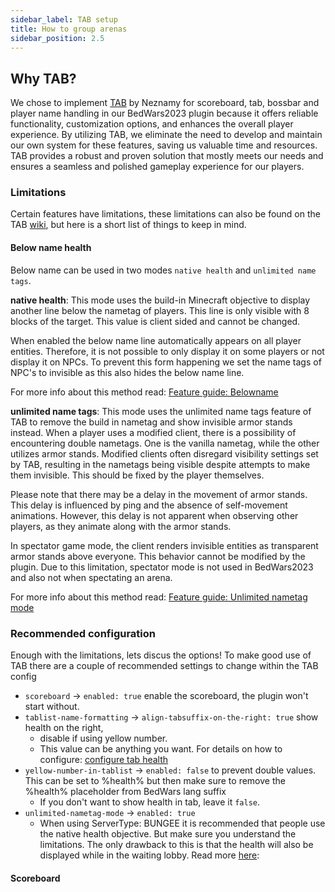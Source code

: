 ```yaml
---
sidebar_label: TAB setup
title: How to group arenas
sidebar_position: 2.5
---
```

## Why TAB?
We chose to implement [TAB](https://github.com/NEZNAMY/TAB/) by Neznamy for scoreboard, tab, bossbar and player name handling in our BedWars2023 plugin because it offers reliable functionality, customization options, and enhances the overall player experience. By utilizing TAB, we eliminate the need to develop and maintain our own system for these features, saving us valuable time and resources. TAB provides a robust and proven solution that mostly meets our needs and ensures a seamless and polished gameplay experience for our players.

### Limitations
Certain features have limitations, these limitations can also be found on the TAB [wiki](https://github.com/NEZNAMY/TAB/wiki/Limitations), but here is a short list of things to keep in mind. 
#### Below name health
Below name can be used in two modes `native health` and `unlimited name tags`.

**native health**: This mode uses the build-in Minecraft objective to display another line below the nametag of players. This line is only visible with 8 blocks of the target. This value is client sided and cannot be changed. 

When enabled the below name line automatically appears on all player entities. Therefore, it is not possible to only display it on some players or not display it on NPCs. To prevent this form happening we set the name tags of NPC's to invisible as this also hides the below name line.

For more info about this method read: [Feature guide: Belowname](https://github.com/NEZNAMY/TAB/wiki/Feature-guide:-Belowname)

**unlimited name tags**: This mode uses the unlimited name tags feature of TAB to remove the build in nametag and show invisible armor stands instead. When a player uses a modified client, there is a possibility of encountering double nametags. One is the vanilla nametag, while the other utilizes armor stands. Modified clients often disregard visibility settings set by TAB, resulting in the nametags being visible despite attempts to make them invisible. This should be fixed by the player themselves.

Please note that there may be a delay in the movement of armor stands. This delay is influenced by ping and the absence of self-movement animations. However, this delay is not apparent when observing other players, as they animate along with the armor stands.

In spectator game mode, the client renders invisible entities as transparent armor stands above everyone. This behavior cannot be modified by the plugin. Due to this limitation, spectator mode is not used in BedWars2023 and also not when spectating an arena.

For more info about this method read: [Feature guide: Unlimited nametag mode](https://github.com/NEZNAMY/TAB/wiki/Feature-guide:-Unlimited-nametag-mode)


### Recommended configuration
Enough with the limitations, lets discus the options! To make good use of TAB there are a couple of recommended settings to change within the TAB config
- `scoreboard` -> `enabled: true` enable the scoreboard, the plugin won't start without.
- `tablist-name-formatting` -> `align-tabsuffix-on-the-right: true` show health on the right,
  - disable if using yellow number.
  - This value can be anything you want. For details on how to configure: [configure tab health](../configuration/tab-configuration.md)
- `yellow-number-in-tablist` -> `enabled: false` to prevent double values. This can be set to %health% but then make sure to remove the %health% placeholder from BedWars lang suffix
  - If you don't want to show health in tab, leave it `false`.
- `unlimited-nametag-mode` -> `enabled: true` 
  - When using ServerType: BUNGEE it is recommended that people use the native health objective. But make sure you understand the limitations. The only drawback to this is that the health will also be displayed while in the waiting lobby. Read more [here](../configuration/tab-configuration.md): 


#### Scoreboard
